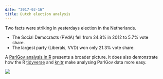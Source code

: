 ```yaml
---
date: "2017-03-16"
title: Dutch election analysis
---
```


Two facts were striking in yesterdays election in the Netherlands.

* The Social Democracts (PVdA) fell from 24.8% in 2012 to 5.7% vote share.
* The largest party (Liberals, VVD) won only 21.3% vote share.

A [ParlGov analysis in R](http://holgerdoering.net/documents/nld-election-2017.html) presents a broader picture. It does also demonstrate how the R [tidyverse](http://tidyverse.org/) and [knitr](https://yihui.name/knitr/) make analysing ParlGov data more easy.

![](/images/parliament-netherlands.jpg)
